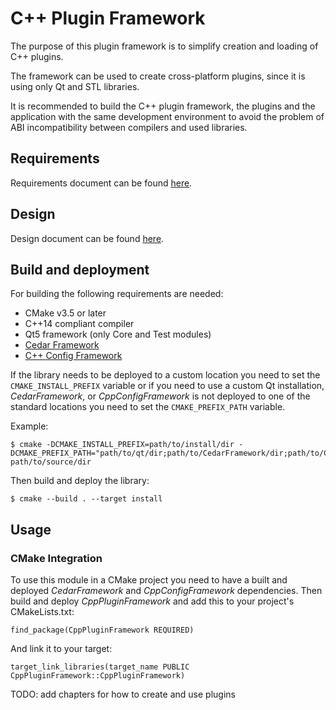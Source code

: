 # C++ Plugin Framework

The purpose of this plugin framework is to simplify creation and loading of C++ plugins.

The framework can be used to create cross-platform plugins, since it is using only Qt and STL libraries.

It is recommended to build the C++ plugin framework, the plugins and the application with the same development environment to avoid the problem of ABI incompatibility between compilers and used libraries.


## Requirements

Requirements document can be found [here](docs/Requirements.md).


## Design

Design document can be found [here](docs/Design.md).


## Build and deployment

For building the following requirements are needed:

* CMake v3.5 or later
* C++14 compliant compiler
* Qt5 framework (only Core and Test modules)
* [Cedar Framework](https://github.com/djurodrljaca/CedarFramework)
* [C++ Config Framework](https://github.com/djurodrljaca/CppConfigFramework)

If the library needs to be deployed to a custom location you need to set the `CMAKE_INSTALL_PREFIX` variable or if you need to use a custom Qt installation, *CedarFramework*, or *CppConfigFramework*  is not deployed to one of the standard locations you need to set the `CMAKE_PREFIX_PATH` variable.

Example:

```
$ cmake -DCMAKE_INSTALL_PREFIX=path/to/install/dir -DCMAKE_PREFIX_PATH="path/to/qt/dir;path/to/CedarFramework/dir;path/to/CppConfigFramework/dir" path/to/source/dir
```

Then build and deploy the library:

```
$ cmake --build . --target install
```


## Usage

### CMake Integration

To use this module in a CMake project you need to have a built and deployed *CedarFramework* and *CppConfigFramework* dependencies. Then build and deploy *CppPluginFramework* and add this to your project's CMakeLists.txt:

```
find_package(CppPluginFramework REQUIRED)
```

And link it to your target:

```
target_link_libraries(target_name PUBLIC CppPluginFramework::CppPluginFramework)
```

TODO: add chapters for how to create and use plugins